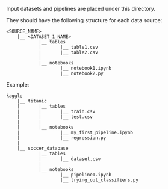 Input datasets and pipelines are placed under this directory.

They should have the following structure for each data source:

```
<SOURCE_NAME>
    |__ <DATASET_1_NAME>
            |__ tables
            |       |__ table1.csv
            |       |__ table2.csv
            |
            |__ notebooks
                    |__ notebook1.ipynb
                    |__ notebook2.py
```

Example:

```
kaggle
    |__ titanic
    |       |__ tables
    |       |       |__ train.csv
    |       |       |__ test.csv
    |       |
    |       |__ notebooks
    |               |__ my_first_pipeline.ipynb
    |               |__ regression.py
    |
    |__ soccer_database
            |__ tables
            |       |__ dataset.csv
            |
            |__ notebooks
                    |__ pipeline1.ipynb
                    |__ trying_out_classifiers.py

```